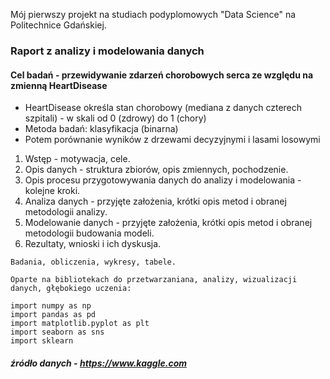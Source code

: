 Mój pierwszy projekt na studiach podyplomowych "Data Science" na Politechnice Gdańskiej.

### Raport z analizy i modelowania danych

#### Cel badań - przewidywanie zdarzeń chorobowych serca ze względu na zmienną HeartDisease
* HeartDisease  określa stan chorobowy (mediana z danych czterech szpitali) - w skali od 0 (zdrowy) do 1 (chory)
* Metoda badań: klasyfikacja (binarna)
* Potem porównanie wyników z drzewami decyzyjnymi i lasami losowymi

1. Wstęp - motywacja, cele.
2. Opis danych - struktura zbiorów, opis zmiennych, pochodzenie.
3. Opis procesu przygotowywania danych do analizy i modelowania - kolejne kroki.
4. Analiza danych - przyjęte założenia, krótki opis metod i obranej metodologii analizy.
5. Modelowanie danych - przyjęte założenia, krótki opis metod i obranej metodologii budowania modeli.
6. Rezultaty, wnioski i ich dyskusja.

```
Badania, obliczenia, wykresy, tabele.

Oparte na bibliotekach do przetwarzaniana, analizy, wizualizacji danych, głębokiego uczenia:

import numpy as np
import pandas as pd
import matplotlib.pyplot as plt
import seaborn as sns
import sklearn
```
##### źródło danych - https://www.kaggle.com
